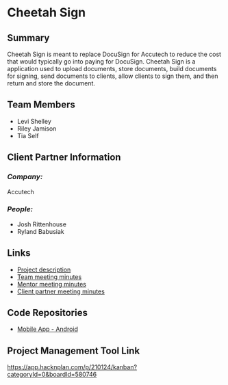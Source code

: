 # Cheetah Sign

## **Summary**

Cheetah Sign is meant to replace DocuSign for Accutech to reduce the cost that would typically go into paying for DocuSign.
Cheetah Sign is a application used to upload documents, store documents, build documents for signing, send documents to clients, allow clients to sign them, and then return and store the document.

## **Team Members**

- Levi Shelley
- Riley Jamison
- Tia Self

## **Client Partner Information**

### *Company:*
Accutech

### *People:*
- Josh Rittenhouse
- Ryland Babusiak

## **Links**

- [Project description](ProjectDescription.md)
- [Team meeting minutes](MeetingMinutes/Team)
- [Mentor meeting minutes](MeetingMinutes/Mentor)
- [Client partner meeting minutes](MeetingMinutes/ClientPartner)

## **Code Repositories**

- [Mobile App - Android](https://www.github.com/WHEREEVER_THE_ANDROID_CODE_IS/)

## **Project Management Tool Link**

https://app.hacknplan.com/p/210124/kanban?categoryId=0&boardId=580746
